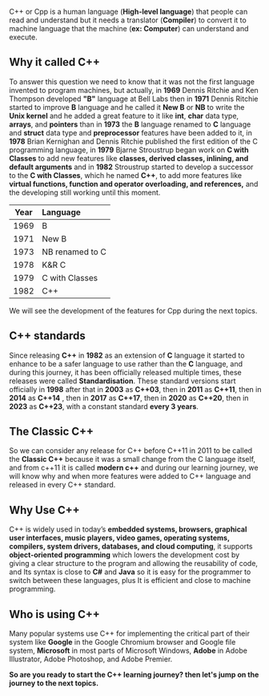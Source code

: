  C++ or Cpp is a human language (**High-level language**) that people can read and understand but it needs a translator (**Compiler**) to convert it to machine language that the machine (**ex: Computer**) can understand and execute.
## Why it called C++
To answer this question we need to know that it was not the first language invented to program machines, but actually, in **1969** Dennis Ritchie and Ken Thompson developed **"B"** language at Bell Labs then in **1971** Dennis Ritchie started to improve **B** language and he called it **New B** or **NB** to write the **Unix kernel** and he added a great feature to it like **int**, **char** data type, **arrays**, and **pointers** than in **1973** the **B** language renamed to **C** language and **struct** data type and **preprocessor** features have been added to it, in **1978** Brian Kernighan and Dennis Ritchie published the first edition of the C programming language, in **1979** Bjarne Stroustrup began work on **C with Classes** to add new features like **classes, derived classes, inlining, and default arguments** and in **1982** Stroustrup started to develop a successor to the **C with Classes**, which he named **C++**, to add more features like **virtual functions, function and operator overloading, and references,** and the developing still working until this moment.

| Year   | Language |
|-----------|:-----------------|
| 1969 | B |
| 1971 | New B |
| 1973 | NB renamed to C|
| 1978 | K&R  C |
| 1979 | C with Classes |
| 1982 | C++ |

We will see the development of the features for Cpp during the next topics.

## C++ standards
Since releasing **C++** in **1982** as an extension of **C** language it started to enhance to be a safer language to use rather than the **C** language, and during this journey, it has been officially released multiple times, these releases were called **Standardisation**. These standard versions start officially in **1998** after that in **2003** as **C++03**, then in **2011** as **C++11**, then in **2014** as **C++14** , then in **2017** as **C++17**, then in **2020** as **C++20**, then in **2023** as **C++23**, with a constant standard **every 3 years**.

## The Classic C++
So we can consider any release for C++ before C++11 in 2011 to be called the **Classic C++** because it was a small change from the C language itself, and from c++11 it is called **modern c++** and during our learning journey, we will know why and when more features were added to C++ language and released in every C++ standard.

## Why Use C++
C++ is widely used in today’s **embedded systems, browsers, graphical user interfaces, music players, video games, operating systems, compilers, system drivers, databases, and cloud computing**, it supports **object-oriented programming** which lowers the development cost by giving a clear structure to the program and allowing the reusability of code, and Its syntax is close to **C#** and **Java** so it is easy for the programmer to switch between these languages, plus It is efficient and close to machine programming.

## Who is using C++
Many popular systems use C++ for implementing the critical part of their system like **Google** in the Google Chromium browser and Google file system, **Microsoft** in most parts of Microsoft Windows, **Adobe** in Adobe Illustrator, Adobe Photoshop, and Adobe Premier.

**So are you ready to start the C++ learning journey? then let's jump on the journey to the next topics.**